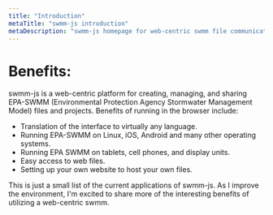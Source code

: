 ```yaml
---
title: "Introduction"
metaTitle: "swmm-js introduction"
metaDescription: "swmm-js homepage for web-centric swmm file communication, management, and creation."
---
```


# Benefits:
swmm-js is a web-centric platform for creating, managing, and sharing EPA-SWMM (Environmental Protection Agency Stormwater Management Model) files and projects. Benefits of running in the browser include:
- Translation of the interface to virtually any language.
- Running EPA-SWMM on Linux, iOS, Android and many other operating systems.
- Running EPA SWMM on tablets, cell phones, and display units.
- Easy access to web files.
- Setting up your own website to host your own files.

This is just a small list of the current applications of swmm-js. As I improve the environment, I'm excited to share more of the interesting benefits of utilizing a web-centric swmm.
